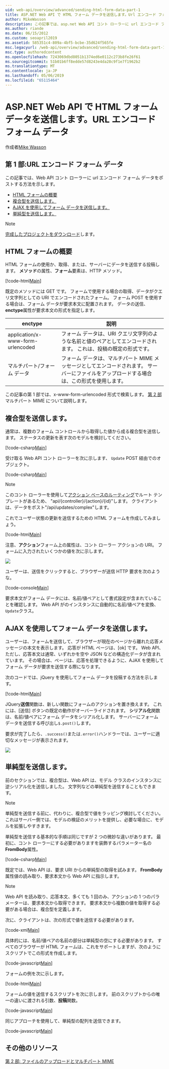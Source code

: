 ```yaml
---
uid: web-api/overview/advanced/sending-html-form-data-part-1
title: ASP.NET Web API で HTML フォーム データを送信します。Url エンコード フォーム データ - ASP.NET 4.x
author: MikeWasson
description: この記事では、asp.net Web API コント ローラーに url エンコード フォーム データをポストする方法を示しています 4.x。
ms.author: riande
ms.date: 06/15/2012
ms.custom: seoapril2019
ms.assetid: 585351c4-809a-4bf5-bcbe-35d624f565fe
msc.legacyurl: /web-api/overview/advanced/sending-html-form-data-part-1
msc.type: authoredcontent
ms.openlocfilehash: 7243069dbd8051b1374ed6e0112c273b8fe26f61
ms.sourcegitcommit: 51b01b6ff8edde57d8243e4da28c9f1e7f1962b2
ms.translationtype: MT
ms.contentlocale: ja-JP
ms.lasthandoff: 05/06/2019
ms.locfileid: "65115464"
---
```

# <a name="sending-html-form-data-in-aspnet-web-api-form-urlencoded-data"></a>ASP.NET Web API で HTML フォーム データを送信します。URL エンコード フォーム データ

作成者[Mike Wasson](https://github.com/MikeWasson)

## <a name="part-1-form-urlencoded-data"></a>第 1 部:URL エンコード フォーム データ

この記事では、Web API コント ローラーに url エンコード フォーム データをポストする方法を示します。

- [HTML フォームの概要](#overview_of_html_forms)
- [複合型を送信します。](#sending_complex_types)
- [AJAX を使用してフォーム データを送信します。](#sending_form_data_via_ajax)
- [単純型を送信します。](#sending_simple_types)

> [!NOTE]
> [完成したプロジェクトをダウンロード](https://code.msdn.microsoft.com/ASPNET-Web-API-Sending-a6f9d007)します。

<a id="overview_of_html_forms"></a>
## <a name="overview-of-html-forms"></a>HTML フォームの概要

HTML フォームの使用か、取得、または、サーバーにデータを送信する投稿します。 **メソッド**の属性、**フォーム**要素は、HTTP メソッド。

[!code-html[Main](sending-html-form-data-part-1/samples/sample1.html)]

既定のメソッドには GET です。 フォームで使用する場合の取得、データがクエリ文字列としての URI でエンコードされたフォーム。 フォーム POST を使用する場合は、フォーム データが要求本文に配置されます。 データの送信、 **enctype**属性が要求本文の形式を指定します。

| enctype | 説明 |
| --- | --- |
| application/x-www-form-urlencoded | フォーム データは、URI クエリ文字列のような名前と値のペアとしてエンコードされます。 これは、投稿の既定の形式です。 |
| マルチパート/フォーム データ | フォーム データは、マルチパート MIME メッセージとしてエンコードされます。 サーバーにファイルをアップロードする場合は、この形式を使用します。 |

この記事の第 1 部では、x-www-form-urlencoded 形式で検索します。 [第 2 部](sending-html-form-data-part-2.md)マルチパート MIME について説明します。

<a id="sending_complex_types"></a>
## <a name="sending-complex-types"></a>複合型を送信します。

通常は、複数のフォーム コントロールから取得した値から成る複合型を送信します。 ステータスの更新を表す次のモデルを検討してください。

[!code-csharp[Main](sending-html-form-data-part-1/samples/sample2.cs)]

受け取る Web API コント ローラーを次に示します、 `Update` POST 経由でのオブジェクト。

[!code-csharp[Main](sending-html-form-data-part-1/samples/sample3.cs)]

> [!NOTE]
> このコント ローラーを使用して[アクション ベースのルーティング](../web-api-routing-and-actions/routing-in-aspnet-web-api.md#routing_by_action_name)でルート テンプレートがあるため、 &quot;api/{controller}/{action}/{id}&quot;します。 クライアントは、データをポスト&quot;/api/updates/complex&quot;します。

これでユーザー状態の更新を送信するための HTML フォームを作成してみましょう。

[!code-html[Main](sending-html-form-data-part-1/samples/sample4.html)]

注意、**アクション**フォーム上の属性は、コント ローラー アクションの URI。 フォームに入力されたいくつかの値を次に示します。

![](sending-html-form-data-part-1/_static/image1.png)

ユーザーは、送信をクリックすると、ブラウザーが送信 HTTP 要求を次のような。

[!code-console[Main](sending-html-form-data-part-1/samples/sample5.cmd)]

要求本文がフォーム データには、名前/値ペアとして書式設定が含まれていることを確認します。 Web API がのインスタンスに自動的に名前/値ペアを変換、`Update`クラス。

<a id="sending_form_data_via_ajax"></a>
## <a name="sending-form-data-via-ajax"></a>AJAX を使用してフォーム データを送信します。

ユーザーは、フォームを送信して、ブラウザーが現在のページから離れた応答メッセージの本文を表示します。 応答が HTML ページは、[ok] です。 Web API、ただし、応答本文は通常、いずれかを空や JSON などの構造化データが含まれています。 その場合は、ページは、応答を処理できるように、AJAX を使用してフォーム データが要求を送信する際になります。

次のコードでは、jQuery を使用してフォーム データを投稿する方法を示します。

[!code-html[Main](sending-html-form-data-part-1/samples/sample6.html)]

JQuery**送信**関数は、新しい関数にフォームのアクションを置き換えます。 これには、[送信] ボタンの既定の動作がオーバーライドされます。 **シリアル化**関数は、名前/値ペアにフォーム データをシリアル化します。 サーバーにフォーム データを送信する呼び出し`$.post()`します。

要求が完了したら、`.success()`または`.error()`ハンドラーでは、ユーザーに適切なメッセージが表示されます。

![](sending-html-form-data-part-1/_static/image2.png)

<a id="sending_simple_types"></a>
## <a name="sending-simple-types"></a>単純型を送信します。

前のセクションでは、複合型は、Web API は、モデル クラスのインスタンスに逆シリアル化を送信しました。 文字列などの単純型を送信することもできます。

> [!NOTE]
> 単純型を送信する前に、代わりに、複合型で値をラッピング検討してください。 これはサーバー側では、モデルの検証のメリットを提供し、必要な場合に、モデルを拡張しやすきます。

単純型を送信する基本的な手順は同じですが 2 つの微妙な違いがあります。 最初に、コント ローラーにする必要がありますを装飾するパラメーター名の**FromBody**属性。

[!code-csharp[Main](sending-html-form-data-part-1/samples/sample7.cs?highlight=3)]

既定では、Web API は、要求 URI からの単純型の取得を試みます。 **FromBody**属性値の読み取り、要求本文から Web API に指示します。

> [!NOTE]
> Web API を読み取り、応答本文、多くても 1 回のみ、アクションの 1 つのパラメーターは、要求本文から取得できます。 要求本文から複数の値を取得する必要がある場合は、複合型を定義します。

次に、クライアントは、次の形式で値を送信する必要があります。

[!code-xml[Main](sending-html-form-data-part-1/samples/sample8.xml)]

具体的には、名前/値ペアの名前の部分は単純型の空にする必要があります。 すべてのブラウザーが HTML フォームは、これをサポートしますが、次のようにスクリプトでこの形式を作成します。

[!code-javascript[Main](sending-html-form-data-part-1/samples/sample9.js)]

フォームの例を次に示します。

[!code-html[Main](sending-html-form-data-part-1/samples/sample10.html)]

フォームの値を送信するスクリプトを次に示します。 前のスクリプトからの唯一の違いに渡される引数、**投稿**関数。

[!code-javascript[Main](sending-html-form-data-part-1/samples/sample11.js?highlight=2)]

同じアプローチを使用して、単純型の配列を送信できます。

[!code-javascript[Main](sending-html-form-data-part-1/samples/sample12.js)]

## <a name="additional-resources"></a>その他のリソース

[第 2 部: ファイルのアップロードとマルチパート MIME](sending-html-form-data-part-2.md)
